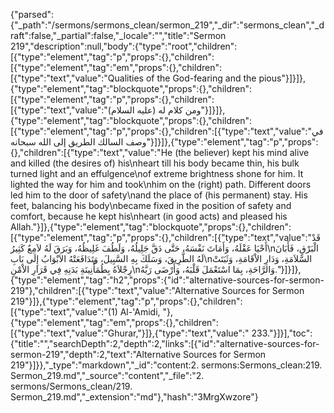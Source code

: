 {"parsed":{"_path":"/sermons/sermons_clean/sermon_219","_dir":"sermons_clean","_draft":false,"_partial":false,"_locale":"","title":"Sermon 219","description":null,"body":{"type":"root","children":[{"type":"element","tag":"p","props":{},"children":[{"type":"element","tag":"em","props":{},"children":[{"type":"text","value":"Qualities of the God-fearing and the pious"}]}]},{"type":"element","tag":"blockquote","props":{},"children":[{"type":"element","tag":"p","props":{},"children":[{"type":"text","value":"ومن كلام له (عليه السلام)"}]}]},{"type":"element","tag":"blockquote","props":{},"children":[{"type":"element","tag":"p","props":{},"children":[{"type":"text","value":"في وصف السالك الطريق إلى الله سبحانه"}]}]},{"type":"element","tag":"p","props":{},"children":[{"type":"text","value":"He (the believer) kept his mind alive and killed (the desires of) his\nheart till his body became thin, his bulk turned light and an effulgence\nof extreme brightness shone for him. It lighted the way for him and took\nhim on the (right) path. Different doors led him to the door of safety\nand the place of (his permanent) stay. His feet, balancing his body\nbecame fixed in the position of safety and comfort, because he kept his\nheart (in good acts) and pleased his Allah."}]},{"type":"element","tag":"blockquote","props":{},"children":[{"type":"element","tag":"p","props":{},"children":[{"type":"text","value":"قَدْ أَحْيَا عَقْلَهُ، وَأَمَاتَ نَفْسَهُ، حَتَّى دَقَّ جَلِيلُهُ، وَلَطُفَ غَلِيظُهُ، وَبَرَقَ لَهُ لاَمِعٌ كَثِيرُ\nالْبَرْقِ، فَأَبَانَ لَهُ الطَّرِيقَ، وَسَلَكَ بِهِ السَّبِيلَ، وَتَدَافَعَتْهُ الاَبْوَابُ إِلَى بَابِ\nالسَّلاَمَةِ، وَدَارِ الاْقَامَةِ، وَثَبَتَتْ رِجْلاَهُ بِطُمَأْنِينَةِ بَدَنِهِ فِي قَرَارِ الاْمْنِ\nوَالرَّاحَةِ، بِمَا اسْتَعْمَلَ قَلْبَهُ، وَأَرْضَى رَبَّهُ."}]}]},{"type":"element","tag":"h2","props":{"id":"alternative-sources-for-sermon-219"},"children":[{"type":"text","value":"Alternative Sources for Sermon 219"}]},{"type":"element","tag":"p","props":{},"children":[{"type":"text","value":"(1) Al-'Amidi, "},{"type":"element","tag":"em","props":{},"children":[{"type":"text","value":"Ghurar,"}]},{"type":"text","value":" 233."}]}],"toc":{"title":"","searchDepth":2,"depth":2,"links":[{"id":"alternative-sources-for-sermon-219","depth":2,"text":"Alternative Sources for Sermon 219"}]}},"_type":"markdown","_id":"content:2. sermons:Sermons_clean:219. Sermon_219.md","_source":"content","_file":"2. sermons/Sermons_clean/219. Sermon_219.md","_extension":"md"},"hash":"3MrgXwzore"}